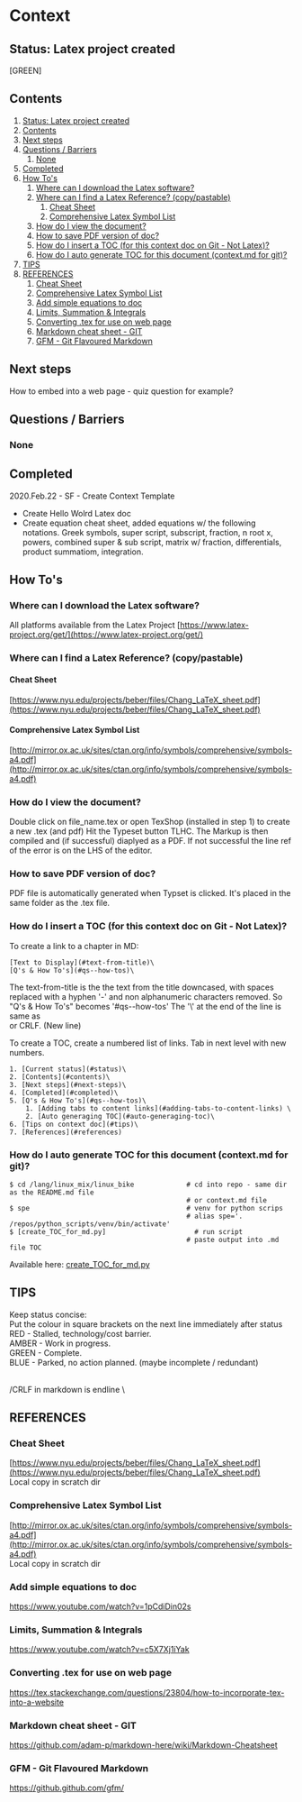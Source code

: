 # Context
## Status: Latex project created
[GREEN]

## Contents
1. [Status: Latex project created](#status-latex-project-created)  
2. [Contents](#contents)  
3. [Next steps](#next-steps)  
4. [Questions / Barriers](#questions--barriers)  
	1. [None](#none)  
5. [Completed](#completed)  
6. [How To's](#how-tos)  
	1. [Where can I download the Latex software?](#where-can-i-download-the-latex-software)  
	2. [Where can I find a Latex Reference? (copy/pastable)](#where-can-i-find-a-latex-reference-copypastable)  
		1. [Cheat Sheet](#cheat-sheet)  
		2. [Comprehensive Latex Symbol List](#comprehensive-latex-symbol-list)  
	3. [How do I view the document?](#how-do-i-view-the-document)  
	4. [How to save PDF version of doc?](#how-to-save-pdf-version-of-doc)  
	5. [How do I insert a TOC (for this context doc on Git - Not Latex)?](#how-do-i-insert-a-toc-for-this-context-doc-on-git--not-latex)  
	6. [How do I auto generate TOC for this document (context.md for git)?](#how-do-i-auto-generate-toc-for-this-document-contextmd-for-git)  
7. [TIPS](#tips)  
8. [REFERENCES](#references)  
	1. [Cheat Sheet](#cheat-sheet)  
	2. [Comprehensive Latex Symbol List](#comprehensive-latex-symbol-list)  
	3. [Add simple equations to doc](#add-simple-equations-to-doc)  
	4. [Limits, Summation & Integrals](#limits-summation--integrals)  
	5. [Converting .tex for use on web page](#converting-tex-for-use-on-web-page)  
	6. [Markdown cheat sheet - GIT](#markdown-cheat-sheet--git)  
	7. [GFM - Git Flavoured Markdown](#gfm--git-flavoured-markdown) 


## Next steps
How to embed into a web page - quiz question for example?

## Questions / Barriers
### None


## Completed
2020.Feb.22 - SF - Create Context Template
 - Create Hello Wolrd Latex doc
 - Create equation cheat sheet, added equations w/ the following notations.
Greek symbols, super script, subscript, fraction, n root x, powers, combined super & sub script, matrix w/ fraction,
differentials, product summatiom, integration.


## How To's
### Where can I download the Latex software?
All platforms available from the Latex Project
[https://www.latex-project.org/get/](https://www.latex-project.org/get/)

### Where can I find a Latex Reference? (copy/pastable)
#### Cheat Sheet
[https://www.nyu.edu/projects/beber/files/Chang_LaTeX_sheet.pdf](https://www.nyu.edu/projects/beber/files/Chang_LaTeX_sheet.pdf)  
#### Comprehensive Latex Symbol List
[http://mirror.ox.ac.uk/sites/ctan.org/info/symbols/comprehensive/symbols-a4.pdf](http://mirror.ox.ac.uk/sites/ctan.org/info/symbols/comprehensive/symbols-a4.pdf)

### How do I view the document?
Double click on file_name.tex or open TexShop (installed in step 1) to create a new .tex (and pdf)
Hit the Typeset button TLHC. The Markup is then compiled and (if successful) diaplyed as a PDF.
If not successful the line ref of the error is on the LHS of the editor.

### How to save PDF version of doc?
PDF file is automatically generated when Typset is clicked. It's placed in the same folder as the .tex file.




### How do I insert a TOC (for this context doc on Git - Not Latex)?
To create a link to a chapter in MD:
```
[Text to Display](#text-from-title)\
[Q's & How To's](#qs--how-tos)\
```

The text-from-title is the the text from the title downcased, with spaces replaced with a hyphen '-' and non alphanumeric characters removed. So "Q's & How To's" becomes '#qs--how-tos'
The '\\' at the end of the line is same as <br> or CRLF. (New line)

To create a TOC, create a numbered list of links. Tab in next level with new numbers.
```
1. [Current status](#status)\
2. [Contents](#contents)\
3. [Next steps](#next-steps)\
4. [Completed](#completed)\
5. [Q's & How To's](#qs--how-tos)\
    1. [Adding tabs to content links](#adding-tabs-to-content-links) \
    2. [Auto generaging TOC](#auto-generaging-toc)\
6. [Tips on context doc](#tips)\
7. [References](#references)
```

### How do I auto generate TOC for this document (context.md for git)?
```
$ cd /lang/linux_mix/linux_bike             # cd into repo - same dir as the README.md file
                                            # or context.md file
$ spe                                       # venv for python scrips
                                            # alias spe='. /repos/python_scripts/venv/bin/activate'   
$ [create_TOC_for_md.py]                      # run script
                                            # paste output into .md file TOC
```
Available here: [create_TOC_for_md.py](https://github.com/UnacceptableBehaviour/python_scripts/blob/master/create_TOC_for_md.py)  


## TIPS
Keep status concise:  
Put the colour in square brackets on the next line immediately after status  
RED   - Stalled, technology/cost barrier.  
AMBER - Work in progress.  
GREEN - Complete.  
BLUE  - Parked, no action planned. (maybe incomplete / redundant)  

<br>/CRLF in markdown is endline \\


## REFERENCES
### Cheat Sheet
[https://www.nyu.edu/projects/beber/files/Chang_LaTeX_sheet.pdf](https://www.nyu.edu/projects/beber/files/Chang_LaTeX_sheet.pdf)  
Local copy in scratch dir  

### Comprehensive Latex Symbol List
[http://mirror.ox.ac.uk/sites/ctan.org/info/symbols/comprehensive/symbols-a4.pdf](http://mirror.ox.ac.uk/sites/ctan.org/info/symbols/comprehensive/symbols-a4.pdf)  
Local copy in scratch dir  

### Add simple equations to doc
https://www.youtube.com/watch?v=1pCdiDin02s

### Limits, Summation & Integrals
https://www.youtube.com/watch?v=c5X7Xj1iYak

### Converting .tex for use on web page
https://tex.stackexchange.com/questions/23804/how-to-incorporate-tex-into-a-website

### Markdown cheat sheet - GIT
https://github.com/adam-p/markdown-here/wiki/Markdown-Cheatsheet

### GFM - Git Flavoured Markdown
https://github.github.com/gfm/
